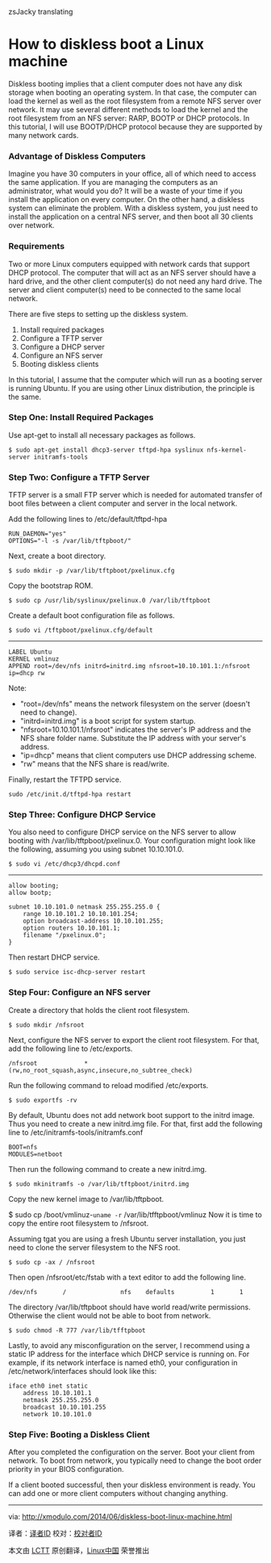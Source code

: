 zsJacky translating

How to diskless boot a Linux machine
================================================================================
Diskless booting implies that a client computer does not have any disk storage when booting an operating system. In that case, the computer can load the kernel as well as the root filesystem from a remote NFS server over network. It may use several different methods to load the kernel and the root filesystem from an NFS server: RARP, BOOTP or DHCP protocols. In this tutorial, I will use BOOTP/DHCP protocol because they are supported by many network cards.

### Advantage of Diskless Computers ###

Imagine you have 30 computers in your office, all of which need to access the same application. If you are managing the computers as an administrator, what would you do? It will be a waste of your time if you install the application on every computer. On the other hand, a diskless system can eliminate the problem. With a diskless system, you just need to install the application on a central NFS server, and then boot all 30 clients over network.

### Requirements ###

Two or more Linux computers equipped with network cards that support DHCP protocol. The computer that will act as an NFS server should have a hard drive, and the other client computer(s) do not need any hard drive. The server and client computer(s) need to be connected to the same local network.

There are five steps to setting up the diskless system.

1. Install required packages
1. Configure a TFTP server
1. Configure a DHCP server
1. Configure an NFS server
1. Booting diskless clients

In this tutorial, I assume that the computer which will run as a booting server is running Ubuntu. If you are using other Linux distribution, the principle is the same.

### Step One: Install Required Packages ###

Use apt-get to install all necessary packages as follows.

    $ sudo apt-get install dhcp3-server tftpd-hpa syslinux nfs-kernel-server initramfs-tools

### Step Two: Configure a TFTP Server ###

TFTP server is a small FTP server which is needed for automated transfer of boot files between a client computer and server in the local network.

Add the following lines to /etc/default/tftpd-hpa

    RUN_DAEMON="yes"
    OPTIONS="-l -s /var/lib/tftpboot/"

Next, create a boot directory.

    $ sudo mkdir -p /var/lib/tftpboot/pxelinux.cfg

Copy the bootstrap ROM.

    $ sudo cp /usr/lib/syslinux/pxelinux.0 /var/lib/tftpboot

Create a default boot configuration file as follows.

    $ sudo vi /tftpboot/pxelinux.cfg/default

----------

    LABEL Ubuntu
    KERNEL vmlinuz
    APPEND root=/dev/nfs initrd=initrd.img nfsroot=10.10.101.1:/nfsroot ip=dhcp rw

Note:

- "root=/dev/nfs" means the network filesystem on the server (doesn't need to change).
- "initrd=initrd.img" is a boot script for system startup.
- "nfsroot=10.10.101.1/nfsroot" indicates the server's IP address and the NFS share folder name. Substitute the IP address with your server's address.
- "ip=dhcp" means that client computers use DHCP addressing scheme.
- "rw" means that the NFS share is read/write.

Finally, restart the TFTPD service.

    sudo /etc/init.d/tftpd-hpa restart

### Step Three: Configure DHCP Service ###

You also need to configure DHCP service on the NFS server to allow booting with /var/lib/tftpboot/pxelinux.0. Your configuration might look like the following, assuming you using subnet 10.10.101.0.

    $ sudo vi /etc/dhcp3/dhcpd.conf

----------

    allow booting;
    allow bootp;
    
    subnet 10.10.101.0 netmask 255.255.255.0 {
    	range 10.10.101.2 10.10.101.254;
    	option broadcast-address 10.10.101.255;
    	option routers 10.10.101.1;
    	filename "/pxelinux.0";
    }

Then restart DHCP service.

    $ sudo service isc-dhcp-server restart

### Step Four: Configure an NFS server ###

Create a directory that holds the client root filesystem.

    $ sudo mkdir /nfsroot

Next, configure the NFS server to export the client root filesystem. For that, add the following line to /etc/exports.

    /nfsroot             *(rw,no_root_squash,async,insecure,no_subtree_check)

Run the following command to reload modified /etc/exports.

    $ sudo exportfs -rv

By default, Ubuntu does not add network boot support to the initrd image. Thus you need to create a new initrd.img file. For that, first add the following line to /etc/initramfs-tools/initramfs.conf

    BOOT=nfs
    MODULES=netboot

Then run the following command to create a new initrd.img.

    $ sudo mkinitramfs -o /var/lib/tftpboot/initrd.img

Copy the new kernel image to /var/lib/tftpboot.

$ sudo cp /boot/vmlinuz-`uname -r` /var/lib/tfftpboot/vmlinuz
Now it is time to copy the entire root filesystem to /nfsroot.

Assuming tgat you are using a fresh Ubuntu server installation, you just need to clone the server filesystem to the NFS root.

    $ sudo cp -ax / /nfsroot

Then open /nfsroot/etc/fstab with a text editor to add the following line.

    /dev/nfs       /               nfs    defaults          1       1

The directory /var/lib/tftpboot should have world read/write permissions. Otherwise the client would not be able to boot from network.

    $ sudo chmod -R 777 /var/lib/tfftpboot

Lastly, to avoid any misconfiguration on the server, I recommend using a static IP address for the interface which DHCP service is running on. For example, if its network interface is named eth0, your configuration in /etc/network/interfaces should look like this:

    iface eth0 inet static
    	address 10.10.101.1
    	netmask 255.255.255.0
    	broadcast 10.10.101.255
    	network 10.10.101.0

### Step Five: Booting a Diskless Client ###

After you completed the configuration on the server. Boot your client from network. To boot from network, you typically need to change the boot order priority in your BIOS configuration.

If a client booted successful, then your diskless environment is ready. You can add one or more client computers without changing anything.

--------------------------------------------------------------------------------

via: http://xmodulo.com/2014/06/diskless-boot-linux-machine.html

译者：[译者ID](https://github.com/译者ID) 校对：[校对者ID](https://github.com/校对者ID)

本文由 [LCTT](https://github.com/LCTT/TranslateProject) 原创翻译，[Linux中国](http://linux.cn/) 荣誉推出